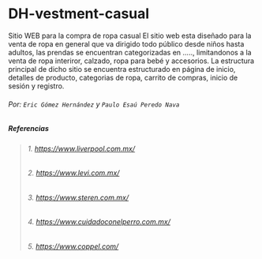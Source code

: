 # DH-vestment-casual
Sitio WEB para la compra de ropa casual
El sitio web esta diseñado para la venta de ropa en general que va dirigido todo público desde niños hasta adultos, las prendas se encuentran categorizadas en ....., limitandonos a la venta de ropa interiror, calzado, ropa para bebé y accesorios.
La estructura principal de dicho sitio se encuentra estructurado en página de inicio, detalles de producto, categorias de ropa, carrito de compras, inicio de sesión y registro.

###### Por: `Eric Gómez Hernández` y `Paulo Esaú Peredo Nava`


#####  _Referencias_
>######  1. _https://www.liverpool.com.mx/_
>######  2. _https://www.levi.com.mx/_
>######  3. _https://www.steren.com.mx/_
>######  4. _https://www.cuidadoconelperro.com.mx/_
>######  5. _https://www.coppel.com/_
